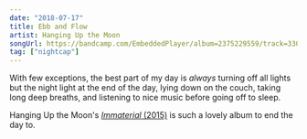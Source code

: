 ```yaml
---
date: "2018-07-17"
title: Ebb and Flow
artist: Hanging Up the Moon
songUrl: https://bandcamp.com/EmbeddedPlayer/album=2375229559/track=3306774561/size=large
tag: ["nightcap"]
---
```


With few exceptions, the best part of my day is _always_ turning off all lights but the night light at the end of the day, lying down on the couch, taking long deep breaths, and listening to nice music before going off to sleep. 

Hanging Up the Moon's [_Immaterial_ (2015)](https://hangingupthemoon.bandcamp.com/album/immaterial) is such a lovely album to end the day to.